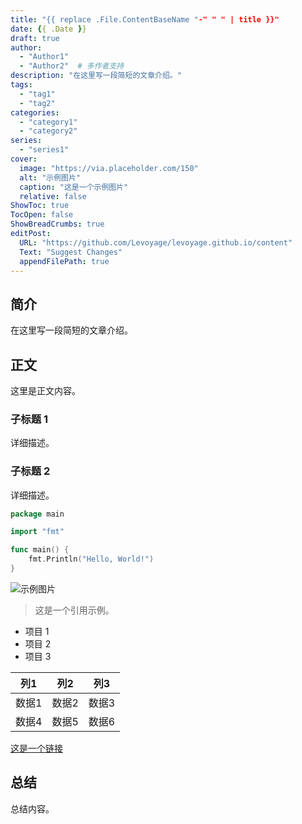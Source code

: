 ```yaml
---
title: "{{ replace .File.ContentBaseName "-" " " | title }}"
date: {{ .Date }}
draft: true
author: 
  - "Author1"
  - "Author2"  # 多作者支持
description: "在这里写一段简短的文章介绍。"
tags: 
  - "tag1"
  - "tag2"
categories: 
  - "category1"
  - "category2"
series: 
  - "series1"
cover:
  image: "https://via.placeholder.com/150"
  alt: "示例图片"
  caption: "这是一个示例图片"
  relative: false
ShowToc: true
TocOpen: false
ShowBreadCrumbs: true
editPost:
  URL: "https://github.com/Levoyage/levoyage.github.io/content"
  Text: "Suggest Changes"
  appendFilePath: true
---
```


<!-- 文章简介 -->
## 简介
在这里写一段简短的文章介绍。

<!-- 文章内容 -->
## 正文
这里是正文内容。

### 子标题 1
详细描述。

### 子标题 2
详细描述。

<!-- 代码示例 -->
```go
package main

import "fmt"

func main() {
    fmt.Println("Hello, World!")
}
```

<!-- 图片示例 -->
![示例图片](https://via.placeholder.com/150)

<!-- 引用 -->
> 这是一个引用示例。

<!-- 列表 -->
- 项目 1
- 项目 2
- 项目 3

<!-- 表格 -->
| 列1 | 列2 | 列3 |
|-----|-----|-----|
| 数据1 | 数据2 | 数据3 |
| 数据4 | 数据5 | 数据6 |

<!-- 链接 -->
[这是一个链接](https://example.com)

<!-- 总结 -->
## 总结
总结内容。
